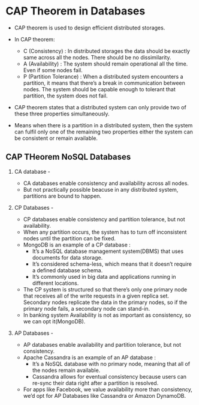 # CAP Theorem in Databases

- CAP theorem is used to design efficient distributed storages.
- In CAP theorem:
  - C (Consistency) : In distributed storages the data should be exactly same across all the nodes. There should be no dissimilarity.
  - A (Availability) : The system should remain operational all the time. Even if some nodes fail.
  - P (Partition Tolerance) : When a distributed system encounters a partition, it means that there’s a break in communication between nodes. The system should be capable enough to tolerant that partition, the system does not fail.

- CAP theorem states that a distributed system can only provide two of these three properties simultaneously.
- Means when there is a partition in a distributed system, then the system can fulfil only one of the remaining two
  properties either the system can be consistent or remain available.

## CAP THeorem NoSQL Databases
1. CA database -
   - CA databases enable consistency and availability across all nodes.
   - But not practically possible beacuse in any distributed system, partitions are bound to happen.
2. CP Databases -
   - CP databases enable consistency and partition tolerance, but not availability.
   - When any partition occurs, the system has to turn off inconsistent nodes until the partition can be fixed.
   - MongoDB is an example of a CP database :
     - It’s a NoSQL database management system(DBMS) that uses documents for data storage.
     - It’s considered schema-less, which means that it doesn’t require a defined database schema.
     - It’s commonly used in big data and applications running in different locations.
   - The CP system is structured so that there’s only one primary node that receives all of the write
     requests in a given replica set. Secondary nodes replicate the data in the primary nodes, so if the
     primary node fails, a secondary node can stand-in.
   - In banking system Availability is not as important as consistency, so we can opt it(MongoDB).
  
    
3. AP Databases -
   - AP databases enable availability and partition tolerance, but not consistency.
   - Apache Cassandra is an example of an AP database :
     - It’s a NoSQL database with no primary node, meaning that all of the nodes remain available.
     -  Cassandra allows for eventual consistency because users can re-sync their data right after a partition is resolved.
   - For apps like Facebook, we value availability more than consistency, we’d opt for AP Databases like Cassandra or Amazon DynamoDB.
